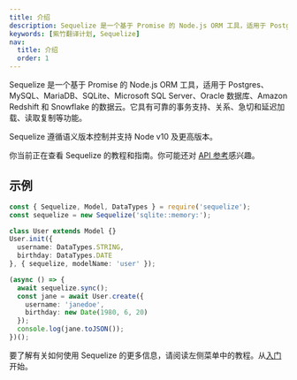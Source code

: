 ```yaml
---
title: 介绍
description: Sequelize 是一个基于 Promise 的 Node.js ORM 工具，适用于 Postgres、MySQL、MariaDB、SQLite、Microsoft SQL Server、Oracle 数据库、Amazon Redshift 和 Snowflake 的数据云。它具有可靠的事务支持、关系、急切和延迟加载、读取复制等功能。
keywords: [紫竹翻译计划, Sequelize]
nav:
  title: 介绍
  order: 1
---
```


Sequelize 是一个基于 Promise 的 Node.js ORM 工具，适用于 Postgres、MySQL、MariaDB、SQLite、Microsoft SQL Server、Oracle 数据库、Amazon Redshift 和 Snowflake 的数据云。它具有可靠的事务支持、关系、急切和延迟加载、读取复制等功能。

Sequelize 遵循语义版本控制并支持 Node v10 及更高版本。

你当前正在查看 Sequelize 的教程和指南。你可能还对 [API 参考](https://sequelize.org/api/v6/identifiers.html)感兴趣。

## 示例​

```ts
const { Sequelize, Model, DataTypes } = require('sequelize');
const sequelize = new Sequelize('sqlite::memory:');

class User extends Model {}
User.init({
  username: DataTypes.STRING,
  birthday: DataTypes.DATE
}, { sequelize, modelName: 'user' });

(async () => {
  await sequelize.sync();
  const jane = await User.create({
    username: 'janedoe',
    birthday: new Date(1980, 6, 20)
  });
  console.log(jane.toJSON());
})();
```

要了解有关如何使用 Sequelize 的更多信息，请阅读左侧菜单中的教程。从[入门](/getting-started)开始。
